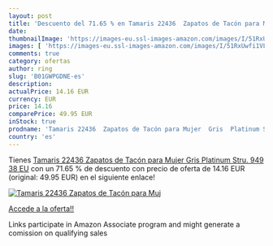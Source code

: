 ```yaml
---
layout: post
title: 'Descuento del 71.65 % en Tamaris 22436  Zapatos de Tacón para Muj'
date: 
thumbnailImage: 'https://images-eu.ssl-images-amazon.com/images/I/51RxUwfi1VL._SL200_.jpg'
images: [ 'https://images-eu.ssl-images-amazon.com/images/I/51RxUwfi1VL._SL200_.jpg' ]
comments: true
category: ofertas
author: ring
slug: 'B01GWPGDNE-es'
description:
actualPrice: 14.16 EUR
currency: EUR
price: 14.16
comparePrice: 49.95 EUR
inStock: true
prodname: 'Tamaris 22436  Zapatos de Tacón para Mujer  Gris  Platinum Stru. 949   38 EU'
country: 'es'
---
```


Tienes [Tamaris 22436  Zapatos de Tacón para Mujer  Gris  Platinum Stru. 949   38 EU](https://www.amazon.es/dp/B01GWPGDNE/?tag=tolees-21) con un 71.65 % de descuento con precio de oferta de 14.16 EUR (original: 49.95 EUR) en el siguiente enlace!

[![Tamaris 22436  Zapatos de Tacón para Muj](https://images-eu.ssl-images-amazon.com/images/I/51RxUwfi1VL._SL200_.jpg)](https://www.amazon.es/dp/B01GWPGDNE/?tag=tolees-21)

[Accede a la oferta!!](https://www.amazon.es/dp/B01GWPGDNE/?tag=tolees-21)

Links participate in Amazon Associate program and might generate a comission on qualifying sales


